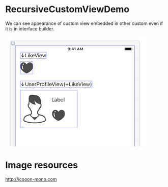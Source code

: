 # RecursiveCustomViewDemo

We can see appearance of custom view embedded in other custom even if it is in interface builder.

![](./ss.png)

# Image resources

http://icooon-mono.com
